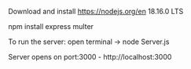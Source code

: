 Download and install https://nodejs.org/en 18.16.0 LTS

npm install express multer 

To run the server: open terminal -> node Server.js

Server opens on port:3000 - http://localhost:3000